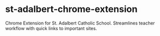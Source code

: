 # st-adalbert-chrome-extension
Chrome Extension for St. Adalbert Catholic School. Streamlines teacher workflow with quick links to important sites.
